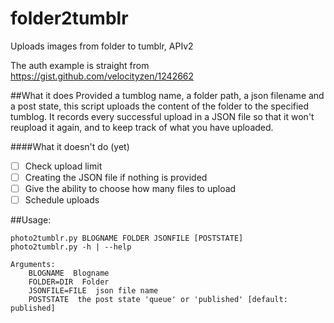 folder2tumblr
=============

Uploads images from folder to tumblr, APIv2

The auth example is straight from https://gist.github.com/velocityzen/1242662


##What it does
Provided a tumblog name, a folder path, a json filename and a post state, this script uploads the content of the folder to the specified tumblog. It records every successful upload in a JSON file so that it won't reupload it again, and to keep track of what you have uploaded.

####What it doesn't do (yet)
- [ ] Check upload limit
- [ ] Creating the JSON file if nothing is provided
- [ ] Give the ability to choose how many files to upload
- [ ] Schedule uploads

##Usage:

```
photo2tumblr.py BLOGNAME FOLDER JSONFILE [POSTSTATE]
photo2tumblr.py -h | --help

Arguments:
    BLOGNAME  Blogname
    FOLDER=DIR  Folder
    JSONFILE=FILE  json file name
    POSTSTATE  the post state 'queue' or 'published' [default: published]
```
